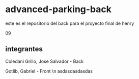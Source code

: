 # advanced-parking-back

este es el repositorio del back para el proyecto final de henry


09

## integrantes

Coledani Grillo, Jose Salvador - Back 

Gotlib, Gabriel - Front \n 
asdasdasdasdas

